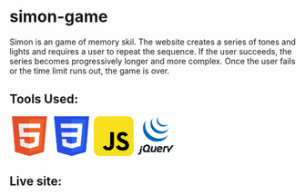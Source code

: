 # simon-game

Simon is an game of memory skil. The website creates a series of tones and lights and requires a user to repeat the sequence. If the user succeeds, the series becomes progressively longer and more complex. Once the user fails or the time limit runs out, the game is over. 


## Tools Used:

<img src="./images/html.svg" width="70" height="70">
<img src="./images/css.svg" width="70" height="70">
<img src="./images/javaScript.svg" width="70" height="70">
<img src="./images/jquery.svg" width="70" height="70">

## Live site:

